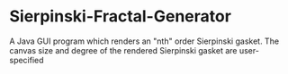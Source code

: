 # Sierpinski-Fractal-Generator
A Java GUI program which renders an "nth" order Sierpinski gasket. The canvas size and degree of the rendered Sierpinski gasket are user-specified

